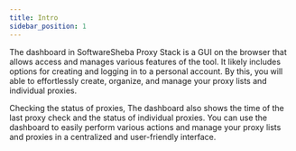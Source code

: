 ```yaml
---
title: Intro
sidebar_position: 1
---
```


The dashboard in SoftwareSheba Proxy Stack is a GUI on the browser that allows access and manages various features of the tool. It likely includes options for creating and logging in to a personal account. By this, you will able to effortlessly create, organize, and manage your proxy lists and individual proxies.

Checking the status of proxies, The dashboard also shows the time of the last proxy check and the status of individual proxies. You can use the dashboard to easily perform various actions and manage your proxy lists and proxies in a centralized and user-friendly interface.

